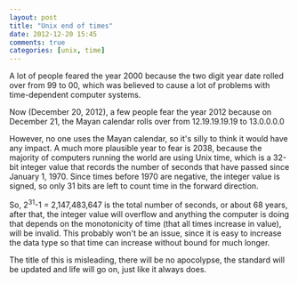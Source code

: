 ```yaml
---
layout: post
title: "Unix end of times"
date: 2012-12-20 15:45
comments: true
categories: [unix, time]
---
```


A lot of people feared the year 2000 because the two digit year date rolled over from 99 to 00, which was believed to cause a lot of problems with time-dependent computer systems.

Now (December 20, 2012), a few people fear the year 2012 because on December 21, the Mayan calendar rolls over from 12.19.19.19.19 to 13.0.0.0.0

However, no one uses the Mayan calendar, so it's silly to think it would have any impact. A much more plausible year to fear is 2038, because the majority of computers running the world are using Unix time, which is a 32-bit integer value that records the number of seconds that have passed since January 1, 1970. Since times before 1970 are negative, the integer value is signed, so only 31 bits are left to count time in the forward direction.

So, 2<sup>31</sup>-1 = 2,147,483,647 is the total number of seconds, or about 68 years, after that, the integer value will overflow and anything the computer is doing that depends on the monotonicity of time (that all times increase in value), will be invalid. This probably won't be an issue, since it is easy to increase the data type so that time can increase without bound for much longer.

The title of this is misleading, there will be no apocolypse, the standard will be updated and life will go on, just like it always does.